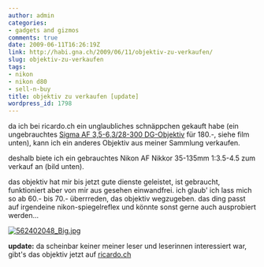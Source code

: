 ```yaml
---
author: admin
categories:
- gadgets and gizmos
comments: true
date: 2009-06-11T16:26:19Z
link: http://habi.gna.ch/2009/06/11/objektiv-zu-verkaufen/
slug: objektiv-zu-verkaufen
tags:
- nikon
- nikon d80
- sell-n-buy
title: objektiv zu verkaufen [update]
wordpress_id: 1798
---
```


da ich bei ricardo.ch ein unglaubliches schnäppchen gekauft habe (ein ungebrauchtes [Sigma AF 3,5-6,3/28-300 DG-Objektiv](http://www.ricardo.ch/kaufen/foto-und-optik/foto-zubehoer/objektive-autofokus/sonstige/sigma-28-300-fuer-alle-nikon/v/an572155616/) für 180.-, siehe film unten), kann ich ein anderes Objektiv aus meiner Sammlung verkaufen.





  
  
  
  
  





deshalb biete ich ein gebrauchtes Nikon AF Nikkor 35-135mm 1:3.5-4.5 zum verkauf an (bild unten).




das objektiv hat mir bis jetzt gute dienste geleistet, ist gebraucht, funktioniert aber von mir aus gesehen einwandfrei. ich glaub' ich lass mich so ab 60.- bis 70.- überrreden, das objektiv wegzugeben. das ding passt auf irgendeine nikon-spiegelreflex und könnte sonst gerne auch ausprobiert werden...




[![562402048_Big.jpg](http://habi.gna.ch/wp-content/uploads/2009/06/562402048_Big1.jpg)](http://habi.gna.ch/wp-content/uploads/2009/06/562402048_Big.jpg)  





**update:** da scheinbar keiner meiner leser und leserinnen interessiert war, gibt's das objektiv jetzt auf [ricardo.ch](http://www.ricardo.ch/accdb/viewitem.asp?AuctionNr=573835882)




